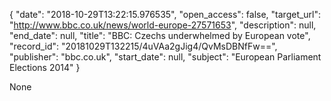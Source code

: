 {
  "date": "2018-10-29T13:22:15.976535", 
  "open_access": false, 
  "target_url": "http://www.bbc.co.uk/news/world-europe-27571653", 
  "description": null, 
  "end_date": null, 
  "title": "BBC:  Czechs underwhelmed by European vote", 
  "record_id": "20181029T132215/4uVAa2gJig4/QvMsDBNfFw==", 
  "publisher": "bbc.co.uk", 
  "start_date": null, 
  "subject": "European Parliament Elections 2014"
}

None